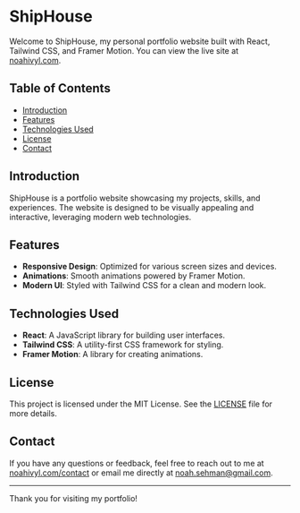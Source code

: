 # ShipHouse

Welcome to ShipHouse, my personal portfolio website built with React, Tailwind CSS, and Framer Motion. You can view the live site at [noahivyl.com](https://noahivyl.com).

## Table of Contents

- [Introduction](#introduction)
- [Features](#features)
- [Technologies Used](#technologies-used)
- [License](#license)
- [Contact](#contact)

## Introduction

ShipHouse is a portfolio website showcasing my projects, skills, and experiences. The website is designed to be visually appealing and interactive, leveraging modern web technologies.

## Features

- **Responsive Design**: Optimized for various screen sizes and devices.
- **Animations**: Smooth animations powered by Framer Motion.
- **Modern UI**: Styled with Tailwind CSS for a clean and modern look.

## Technologies Used

- **React**: A JavaScript library for building user interfaces.
- **Tailwind CSS**: A utility-first CSS framework for styling.
- **Framer Motion**: A library for creating animations.

## License

This project is licensed under the MIT License. See the [LICENSE](LICENSE) file for more details.

## Contact

If you have any questions or feedback, feel free to reach out to me at [noahivyl.com/contact](https://noahivyl.com/contact) or email me directly at noah.sehman@gmail.com.

---

Thank you for visiting my portfolio!
